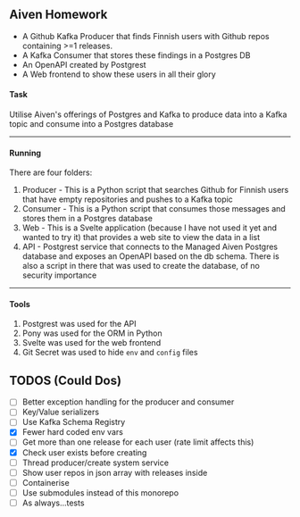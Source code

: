 ## Aiven Homework

* A Github Kafka Producer that finds Finnish users with Github repos containing >=1 releases.
* A Kafka Consumer that stores these findings in a Postgres DB
* An OpenAPI created by Postgrest
* A Web frontend to show these users in all their glory

#### Task

Utilise Aiven's offerings of Postgres and Kafka to produce data into a Kafka topic and consume into a Postgres database

---

#### Running

There are four folders:

1. Producer -  This is a Python script that searches Github for Finnish users that have empty repositories and pushes to a Kafka topic
2. Consumer - This is a Python script that consumes those messages and stores them in a Postgres database
3. Web - This is a Svelte application (because I have not used it yet and wanted to try it) that provides a web site to view the data in a list
4. API - Postgrest service that connects to the Managed Aiven Postgres database and exposes an OpenAPI based on the db schema. There is also a script in there that was used to create the database, of no security importance

----

#### Tools

1. Postgrest was used for the API
2. Pony was used for the ORM in Python
3. Svelte was used for the web frontend
4. Git Secret was used to hide `env` and `config` files

## TODOS (Could Dos)

* [ ] Better exception handling for the producer and consumer
* [ ] Key/Value serializers
* [ ] Use Kafka Schema Registry
* [x] Fewer hard coded env vars
* [ ] Get more than one release for each user (rate limit affects this)
* [x] Check user exists before creating
* [ ] Thread producer/create system service
* [ ] Show user repos in json array with releases inside
* [ ] Containerise
* [ ] Use submodules instead of this monorepo
* [ ] As always...tests
